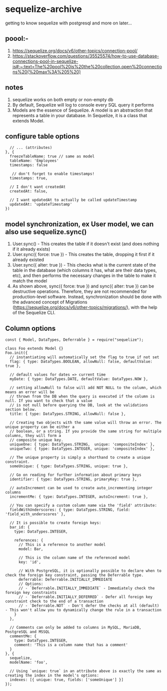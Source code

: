 # sequelize-archive
getting to know sequelize with postgresql and more on later...

## poool:-
1. https://sequelize.org/docs/v6/other-topics/connection-pool/
2. https://stackoverflow.com/questions/35525574/how-to-use-database-connections-pool-in-sequelize-js#:~:text=The%20pool%20is%20the%20collection,open%20connections%20(%20max%3A%205%20)

## notes
1. sequelize works on both empty or non-empty db
2. By default, Sequelize will log to console every SQL query it performs
3. Models are the essence of Sequelize. A model is an abstraction that represents a table in your database. In Sequelize, it is a class that extends Model.

## configure table options
```sequelize.define('User', {
  // ... (attributes)
}, {
  freezeTableName: true // same as model
  tableName: 'Employees'
  timestamps: false

   // don't forget to enable timestamps!
  timestamps: true,

  // I don't want createdAt
  createdAt: false,

  // I want updatedAt to actually be called updateTimestamp
  updatedAt: 'updateTimestamp'
})
```
## model synchronization, ex User model, we can also use sequelize.sync()
1. User.sync() - This creates the table if it doesn't exist (and does nothing if it already exists)
2. User.sync({ force: true }) - This creates the table, dropping it first if it already existed
3. User.sync({ alter: true }) - This checks what is the current state of the table in the database (which columns it has, what are their data types, etc), and then performs the necessary changes in the table to make it match the model
4. As shown above, sync({ force: true }) and sync({ alter: true }) can be destructive operations. Therefore, they are not recommended for production-level software. Instead, synchronization should be done with the advanced concept of Migrations (https://sequelize.org/docs/v6/other-topics/migrations/), with the help of the Sequelize CLI.

## Column options
```
const { Model, DataTypes, Deferrable } = require("sequelize");

class Foo extends Model {}
Foo.init({
  // instantiating will automatically set the flag to true if not set
  flag: { type: DataTypes.BOOLEAN, allowNull: false, defaultValue: true },

  // default values for dates => current time
  myDate: { type: DataTypes.DATE, defaultValue: DataTypes.NOW },

  // setting allowNull to false will add NOT NULL to the column, which means an error will be
  // thrown from the DB when the query is executed if the column is null. If you want to check that a value
  // is not null before querying the DB, look at the validations section below.
  title: { type: DataTypes.STRING, allowNull: false },

  // Creating two objects with the same value will throw an error. The unique property can be either a
  // boolean, or a string. If you provide the same string for multiple columns, they will form a
  // composite unique key.
  uniqueOne: { type: DataTypes.STRING,  unique: 'compositeIndex' },
  uniqueTwo: { type: DataTypes.INTEGER, unique: 'compositeIndex' },

  // The unique property is simply a shorthand to create a unique constraint.
  someUnique: { type: DataTypes.STRING, unique: true },

  // Go on reading for further information about primary keys
  identifier: { type: DataTypes.STRING, primaryKey: true },

  // autoIncrement can be used to create auto_incrementing integer columns
  incrementMe: { type: DataTypes.INTEGER, autoIncrement: true },

  // You can specify a custom column name via the 'field' attribute:
  fieldWithUnderscores: { type: DataTypes.STRING, field: 'field_with_underscores' },

  // It is possible to create foreign keys:
  bar_id: {
    type: DataTypes.INTEGER,

    references: {
      // This is a reference to another model
      model: Bar,

      // This is the column name of the referenced model
      key: 'id',

      // With PostgreSQL, it is optionally possible to declare when to check the foreign key constraint, passing the Deferrable type.
      deferrable: Deferrable.INITIALLY_IMMEDIATE
      // Options:
      // - `Deferrable.INITIALLY_IMMEDIATE` - Immediately check the foreign key constraints
      // - `Deferrable.INITIALLY_DEFERRED` - Defer all foreign key constraint check to the end of a transaction
      // - `Deferrable.NOT` - Don't defer the checks at all (default) - This won't allow you to dynamically change the rule in a transaction
    }
  },

  // Comments can only be added to columns in MySQL, MariaDB, PostgreSQL and MSSQL
  commentMe: {
    type: DataTypes.INTEGER,
    comment: 'This is a column name that has a comment'
  }
}, {
  sequelize,
  modelName: 'foo',

  // Using `unique: true` in an attribute above is exactly the same as creating the index in the model's options:
  indexes: [{ unique: true, fields: ['someUnique'] }]
});
```